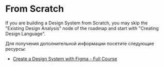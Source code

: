 # From Scratch

If you are building a Design System from Scratch, you may skip the "Existing Design Analysis" node of the roadmap and start with "Creating Design Language".

Для получения дополнительной информации посетите следующие ресурсы:

- [Create a Design System with Figma - Full Course](https://www.youtube.com/watch?v=RYDiDpW2VkM)
